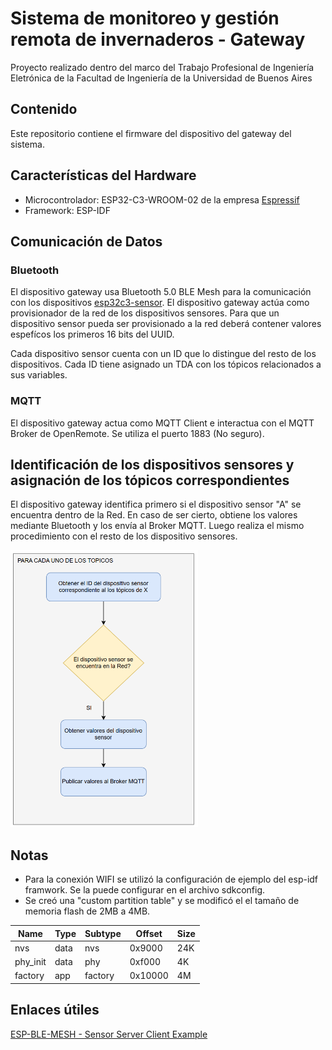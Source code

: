 # Sistema de monitoreo y gestión remota de invernaderos - Gateway
Proyecto realizado dentro del marco del Trabajo Profesional de Ingeniería Eletrónica de la Facultad de Ingeniería de la Universidad de Buenos Aires

## Contenido 
Este repositorio contiene el firmware del dispositivo del gateway del sistema.

## Características del Hardware
- Microcontrolador: ESP32-C3-WROOM-02 de la empresa [Espressif](https://www.espressif.com/)
- Framework: ESP-IDF

## Comunicación de Datos

### Bluetooth

El dispositivo gateway usa Bluetooth 5.0 BLE Mesh para la comunicación con los dispositivos [esp32c3-sensor](https://github.com/matiasvinas/esp32c3-sensor). El dispositivo gateway actúa como provisionador de la red de los dispositivos sensores. Para que un dispositivo sensor pueda ser provisionado a la red deberá contener valores espefícos los primeros 16 bits del UUID.

Cada dispositivo sensor cuenta con un ID que lo distingue del resto de los dispositivos. Cada ID tiene asignado un TDA con los tópicos relacionados a sus variables.

### MQTT

El dispositivo gateway actua como MQTT Client e interactua con el MQTT Broker de OpenRemote. Se utiliza el puerto 1883 (No seguro).

## Identificación de los dispositivos sensores y asignación de los tópicos correspondientes

El dispositivo gateway identifica primero si el dispositivo sensor "A" se encuentra dentro de la Red. En caso de ser cierto, obtiene los valores mediante Bluetooth y los envía al Broker MQTT. Luego realiza el mismo procedimiento con el resto de los dispositivo sensores. 

<img src="images/main_flowchart.png" alt="Alt Text" width="300">

## Notas
- Para la conexión WIFI se utilizó la configuración de ejemplo del esp-idf framwork. Se la puede configurar en el archivo sdkconfig.
- Se creó una "custom partition table" y se modificó el el tamaño de memoria flash de 2MB a 4MB.

|Name|Type|Subtype|Offset|Size|
|----|----|-------|------|----|
|nvs |data|nvs    |0x9000|24K |
|phy_init|data|phy|0xf000|4K |
|factory|app|factory|0x10000|4M|

## Enlaces útiles

[ESP-BLE-MESH - Sensor Server Client Example](https://github.com/espressif/esp-idf/blob/master/examples/bluetooth/esp_ble_mesh/sensor_models/sensor_client/README.md)